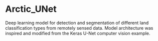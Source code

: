 # Arctic_UNet
Deep learning model for detection and segmentation of different land classification types from remotely sensed data. Model architecture was inspired and modified from the Keras U-Net computer vision example.
